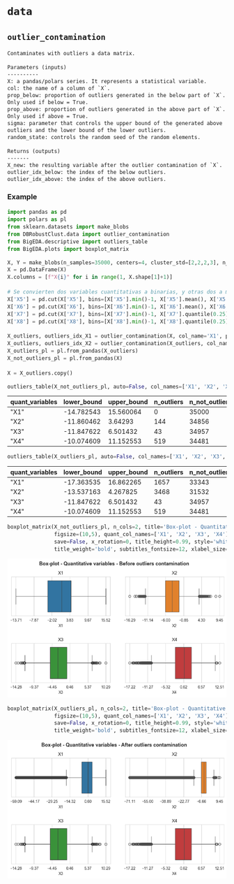 # `data`

## `outlier_contamination`

```
Contaminates with outliers a data matrix.

Parameters (inputs)
----------
X: a pandas/polars series. It represents a statistical variable.
col: the name of a column of `X`.
prop_below: proportion of outliers generated in the below part of `X`. Only used if below = True.
prop_above: proportion of outliers generated in the above part of `X`. Only used if above = True.
sigma: parameter that controls the upper bound of the generated above outliers and the lower bound of the lower outliers.
random_state: controls the random seed of the random elements.

Returns (outputs)
-------
X_new: the resulting variable after the outlier contamination of `X`.
outlier_idx_below: the index of the below outliers.
outlier_idx_above: the index of the above outliers.
```


### Example

```python
import pandas as pd
import polars as pl
from sklearn.datasets import make_blobs
from DBRobustClust.data import outlier_contamination
from BigEDA.descriptive import outliers_table
from BigEDA.plots import boxplot_matrix
```
```python
X, Y = make_blobs(n_samples=35000, centers=4, cluster_std=[2,2,2,3], n_features=8, random_state=123)
X = pd.DataFrame(X)      
X.columns = [f"X{i}" for i in range(1, X.shape[1]+1)]

# Se convierten dos variables cuantitativas a binarias, y otras dos a multiclase, discretizandolas.
X['X5'] = pd.cut(X['X5'], bins=[X['X5'].min()-1, X['X5'].mean(), X['X5'].max()+1], labels=False)
X['X6'] = pd.cut(X['X6'], bins=[X['X6'].min()-1, X['X6'].mean(), X['X6'].max()+1], labels=False)
X['X7'] = pd.cut(X['X7'], bins=[X['X7'].min()-1, X['X7'].quantile(0.25), X['X7'].quantile(0.50), X['X7'].quantile(0.75), X['X7'].max()+1], labels=False)
X['X8'] = pd.cut(X['X8'], bins=[X['X8'].min()-1, X['X8'].quantile(0.25), X['X8'].quantile(0.50), X['X8'].quantile(0.75), X['X8'].max()+1], labels=False)   

X_outliers, outliers_idx_X1 = outlier_contamination(X, col_name='X1', prop_above=0.1, sigma=3, random_state=123)
X_outliers, outliers_idx_X2 = outlier_contamination(X_outliers, col_name='X2', prop_below=0.1, sigma=5, random_state=123)
X_outliers_pl = pl.from_pandas(X_outliers)
X_not_outliers_pl = pl.from_pandas(X)

X = X_outliers.copy()
```
```python
outliers_table(X_not_outliers_pl, auto=False, col_names=['X1', 'X2', 'X3', 'X4'], h=1.5)
```
| quant_variables | lower_bound  | upper_bound  | n_outliers | n_not_outliers | prop_outliers | prop_not_outliers |
|------------------|--------------|--------------|------------|----------------|---------------|-------------------|
| "X1"            | -14.782543   | 15.560064    | 0          | 35000          | 0.0           | 1.0               |
| "X2"            | -11.860462   | 3.64293      | 144        | 34856          | 0.004114      | 0.995886          |
| "X3"            | -11.847622   | 6.501432     | 43         | 34957          | 0.001229      | 0.998771          |
| "X4"            | -10.074609   | 11.152553    | 519        | 34481          | 0.014829      | 0.985171          |

```python
outliers_table(X_outliers_pl, auto=False, col_names=['X1', 'X2', 'X3', 'X4'], h=1.5)
```
| quant_variables | lower_bound  | upper_bound  | n_outliers | n_not_outliers | prop_outliers | prop_not_outliers |
|------------------|--------------|--------------|------------|----------------|---------------|-------------------|
| "X1"            | -17.363535   | 16.862265    | 1657       | 33343          | 0.047343      | 0.952657          |
| "X2"            | -13.537163   | 4.267825     | 3468       | 31532          | 0.099086      | 0.900914          |
| "X3"            | -11.847622   | 6.501432     | 43         | 34957          | 0.001229      | 0.998771          |
| "X4"            | -10.074609   | 11.152553    | 519        | 34481          | 0.014829      | 0.985171          |


```python
boxplot_matrix(X_not_outliers_pl, n_cols=2, title='Box-plot - Quantitative variables - Before outliers contamination', 
               figsize=(10,5), quant_col_names=['X1', 'X2', 'X3', 'X4'], n_xticks=6, title_fontsize=13, 
               save=False, x_rotation=0, title_height=0.99, style='whitegrid', hspace=0.7, wspace=0.15, 
               title_weight='bold', subtitles_fontsize=12, xlabel_size=10)
```
![My Local Image](images/boxplot_not_outliers.png "Example Image")

```python
boxplot_matrix(X_outliers_pl, n_cols=2, title='Box-plot - Quantitative variables - After outliers contamination', 
               figsize=(10,5), quant_col_names=['X1', 'X2', 'X3', 'X4'], n_xticks=6, title_fontsize=13, 
               save=False, x_rotation=0, title_height=0.99, style='whitegrid', hspace=0.7, wspace=0.15, 
               title_weight='bold', subtitles_fontsize=12, xlabel_size=10)
```
![My Local Image](images/boxplot_outliers.png "Example Image")
